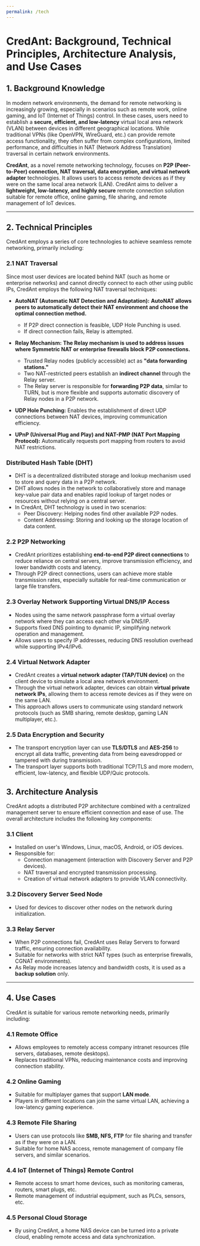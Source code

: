 ```yaml
---
permalink: /tech
---
```


# **CredAnt: Background, Technical Principles, Architecture Analysis, and Use Cases**

## 1. Background Knowledge

In modern network environments, the demand for remote networking is increasingly growing, especially in scenarios such as remote work, online gaming, and IoT (Internet of Things) control. In these cases, users need to establish a **secure, efficient, and low-latency** virtual local area network (VLAN) between devices in different geographical locations. While traditional VPNs (like OpenVPN, WireGuard, etc.) can provide remote access functionality, they often suffer from complex configurations, limited performance, and difficulties in NAT (Network Address Translation) traversal in certain network environments.

**CredAnt**, as a novel remote networking technology, focuses on **P2P (Peer-to-Peer) connection, NAT traversal, data encryption, and virtual network adapter** technologies. It allows users to access remote devices as if they were on the same local area network (LAN). CredAnt aims to deliver a **lightweight, low-latency, and highly secure** remote connection solution suitable for remote office, online gaming, file sharing, and remote management of IoT devices.

---

## 2. Technical Principles

CredAnt employs a series of core technologies to achieve seamless remote networking, primarily including:

### **2.1 NAT Traversal**
Since most user devices are located behind NAT (such as home or enterprise networks) and cannot directly connect to each other using public IPs, CredAnt employs the following NAT traversal techniques:

- **AutoNAT (Automatic NAT Detection and Adaptation):** **AutoNAT allows peers to automatically detect their NAT environment and choose the optimal connection method.**
    - If P2P direct connection is feasible, UDP Hole Punching is used.
    - If direct connection fails, Relay is attempted.

- **Relay Mechanism:** **The Relay mechanism is used to address issues where Symmetric NAT or enterprise firewalls block P2P connections.**
    - Trusted Relay nodes (publicly accessible) act as **"data forwarding stations."**
    - Two NAT-restricted peers establish an **indirect channel** through the Relay server.
    - The Relay server is responsible for **forwarding P2P data**, similar to TURN, but is more flexible and supports automatic discovery of Relay nodes in a P2P network.

- **UDP Hole Punching:** Enables the establishment of direct UDP connections between NAT devices, improving communication efficiency.
- **UPnP (Universal Plug and Play) and NAT-PMP (NAT Port Mapping Protocol):** Automatically requests port mapping from routers to avoid NAT restrictions.

### **Distributed Hash Table (DHT)**

- DHT is a decentralized distributed storage and lookup mechanism used to store and query data in a P2P network.
- DHT allows nodes in the network to collaboratively store and manage key-value pair data and enables rapid lookup of target nodes or resources without relying on a central server.
- In CredAnt, DHT technology is used in two scenarios:
    - Peer Discovery: Helping nodes find other available P2P nodes.
    - Content Addressing: Storing and looking up the storage location of data content.

### **2.2 P2P Networking**
- CredAnt prioritizes establishing **end-to-end P2P direct connections** to reduce reliance on central servers, improve transmission efficiency, and lower bandwidth costs and latency.
- Through P2P direct connections, users can achieve more stable transmission rates, especially suitable for real-time communication or large file transfers.

### **2.3 Overlay Network Supporting Virtual DNS/IP Access**
- Nodes using the same network passphrase form a virtual overlay network where they can access each other via DNS/IP.
- Supports fixed DNS pointing to dynamic IP, simplifying network operation and management.
- Allows users to specify IP addresses, reducing DNS resolution overhead while supporting IPv4/IPv6.

### **2.4 Virtual Network Adapter**
- CredAnt creates a **virtual network adapter (TAP/TUN device)** on the client device to simulate a local area network environment.
- Through the virtual network adapter, devices can obtain **virtual private network IPs**, allowing them to access remote devices as if they were on the same LAN.
- This approach allows users to communicate using standard network protocols (such as SMB sharing, remote desktop, gaming LAN multiplayer, etc.).

### **2.5 Data Encryption and Security**
- The transport encryption layer can use **TLS/DTLS** and **AES-256** to encrypt all data traffic, preventing data from being eavesdropped or tampered with during transmission.
- The transport layer supports both traditional TCP/TLS and more modern, efficient, low-latency, and flexible UDP/Quic protocols.


## 3. Architecture Analysis

CredAnt adopts a distributed P2P architecture combined with a centralized management server to ensure efficient connection and ease of use. The overall architecture includes the following key components:

### **3.1 Client**
- Installed on user's Windows, Linux, macOS, Android, or iOS devices.
- Responsible for:
    - Connection management (interaction with Discovery Server and P2P devices).
    - NAT traversal and encrypted transmission processing.
    - Creation of virtual network adapters to provide VLAN connectivity.

### **3.2 Discovery Server Seed Node**
- Used for devices to discover other nodes on the network during initialization.

### **3.3 Relay Server**
- When P2P connections fail, CredAnt uses Relay Servers to forward traffic, ensuring connection availability.
- Suitable for networks with strict NAT types (such as enterprise firewalls, CGNAT environments).
- As Relay mode increases latency and bandwidth costs, it is used as a **backup solution** only.


---
## 4. Use Cases

CredAnt is suitable for various remote networking needs, primarily including:

### **4.1 Remote Office**
- Allows employees to remotely access company intranet resources (file servers, databases, remote desktops).
- Replaces traditional VPNs, reducing maintenance costs and improving connection stability.

### **4.2 Online Gaming**
- Suitable for multiplayer games that support **LAN mode**.
- Players in different locations can join the same virtual LAN, achieving a low-latency gaming experience.

### **4.3 Remote File Sharing**
- Users can use protocols like **SMB, NFS, FTP** for file sharing and transfer as if they were on a LAN.
- Suitable for home NAS access, remote management of company file servers, and similar scenarios.

### **4.4 IoT (Internet of Things) Remote Control**
- Remote access to smart home devices, such as monitoring cameras, routers, smart plugs, etc.
- Remote management of industrial equipment, such as PLCs, sensors, etc.

### **4.5 Personal Cloud Storage**
- By using CredAnt, a home NAS device can be turned into a private cloud, enabling remote access and data synchronization.
